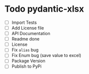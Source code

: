 # Todo pydantic-xlsx

- [ ] Import Tests
- [ ] Add License file
- [ ] API Documentation
- [ ] Readme done
- [ ] License
- [ ] Fix `alias` bug
- [ ] Fix Enum bug (save value to excel)
- [ ] Package Version
- [ ] Publish to PyPi
